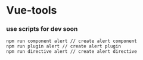 # Vue-tools

### use scripts for dev soon

```
npm run component alert // create alert component
npm run plugin alert // create alert plugin
npm run directive alert // create alert directive
```
